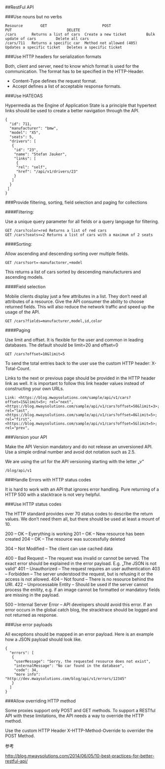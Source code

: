 



##RestFul API

###Use nouns but no verbs

    Resource 	    GET                         POST                    PUT                         DELETE
    /cars 	    Returns a list of cars 	Create a new ticket 	    Bulk update of cars 	    Delete all cars
    /cars/711 	Returns a specific car 	Method not allowed (405) 	Updates a specific ticket 	Deletes a specific ticket

###Use HTTP headers for serialization formats

Both, client and server, need to know which format is used for the communication. The format has to be specified in the HTTP-Header.

* Content-Type defines the request format.
* Accept defines a list of acceptable response formats.

###Use HATEOAS

Hypermedia as the Engine of Application State is a principle that hypertext links should be used to create a better navigation through the API.

    {
      "id": 711,
      "manufacturer": "bmw",
      "model": "X5",
      "seats": 5,
      "drivers": [
       {
        "id": "23",
        "name": "Stefan Jauker",
        "links": [
         {
         "rel": "self",
         "href": "/api/v1/drivers/23"
        }
       ]
      }
     ]
    }

###Provide filtering, sorting, field selection and paging for collections

####Filtering:

Use a unique query parameter for all fields or a query language for filtering.

    GET /cars?color=red Returns a list of red cars
    GET /cars?seats<=2 Returns a list of cars with a maximum of 2 seats

####Sorting:

Allow ascending and descending sorting over multiple fields.

    GET /cars?sort=-manufactorer,+model

This returns a list of cars sorted by descending manufacturers and ascending models.

####Field selection

Mobile clients display just a few attributes in a list. They don’t need all attributes of a resource. Give the API consumer the ability to choose returned fields. This will also reduce the network traffic and speed up the usage of the API.

    GET /cars?fields=manufacturer,model,id,color

####Paging

Use limit and offset. It is flexible for the user and common in leading databases. The default should be limit=20 and offset=0

    GET /cars?offset=10&limit=5

To send the total entries back to the user use the custom HTTP header: X-Total-Count.

Links to the next or previous page should be provided in the HTTP header link as well. It is important to follow this link header values instead of constructing your own URLs.

    Link: <https://blog.mwaysolutions.com/sample/api/v1/cars?offset=15&limit=5>; rel="next",
    <https://blog.mwaysolutions.com/sample/api/v1/cars?offset=50&limit=3>; rel="last",
    <https://blog.mwaysolutions.com/sample/api/v1/cars?offset=0&limit=5>; rel="first",
    <https://blog.mwaysolutions.com/sample/api/v1/cars?offset=5&limit=5>; rel="prev",


###Version your API

Make the API Version mandatory and do not release an unversioned API. Use a simple ordinal number and avoid dot notation such as 2.5.

We are using the url for the API versioning starting with the letter „v“

    /blog/api/v1

###Handle Errors with HTTP status codes

It is hard to work with an API that ignores error handling. Pure returning of a HTTP 500 with a stacktrace is not very helpful.

###Use HTTP status codes

The HTTP standard provides over 70 status codes to describe the return values. We don’t need them all, but  there should be used at least a mount of 10.

200 – OK – Eyerything is working
201 – OK – New resource has been created
204 – OK – The resource was successfully deleted

304 – Not Modified – The client can use cached data

400 – Bad Request – The request was invalid or cannot be served. The exact error should be explained in the error payload. E.g. „The JSON is not valid“
401 – Unauthorized – The request requires an user authentication
403 – Forbidden – The server understood the request, but is refusing it or the access is not allowed.
404 – Not found – There is no resource behind the URI.
422 – Unprocessable Entity – Should be used if the server cannot process the enitity, e.g. if an image cannot be formatted or mandatory fields are missing in the payload.

500 – Internal Server Error – API developers should avoid this error. If an error occurs in the global catch blog, the stracktrace should be logged and not returned as response.

###Use error payloads

All exceptions should be mapped in an error payload. Here is an example how a JSON payload should look like.

    {
	  "errors": [
	   {
	    "userMessage": "Sorry, the requested resource does not exist",
	    "internalMessage": "No car found in the database",
	    "code": 34,
	    "more info": "http://dev.mwaysolutions.com/blog/api/v1/errors/12345"
	   }
	  ]
    }

###Allow overriding HTTP method

Some proxies support only POST and GET methods. To support a RESTful API with these limitations, the API needs a way to override the HTTP method.

Use the custom HTTP Header X-HTTP-Method-Override to overrider the POST Method.


参考

http://blog.mwaysolutions.com/2014/06/05/10-best-practices-for-better-restful-api/
